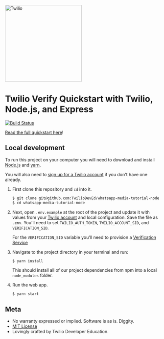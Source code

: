 <a href="https://www.twilio.com">
  <img src="https://static0.twilio.com/marketing/bundles/marketing/img/logos/wordmark-red.svg" alt="Twilio" width="250" />
</a>

# Twilio Verify Quickstart with Twilio, Node.js, and Express

[![Build Status](https://travis-ci.org/TwilioDevEd/whatsapp-media-tutorial-node.svg?branch=master)](https://travis-ci.org/TwilioDevEd/whatsapp-media-tutorial-node)

[Read the full quickstart here](https://www.twilio.com/docs/verify/api-beta/quickstarts/node-express)!

## Local development

To run this project on your computer you will need to download and install [Node.js](http://nodejs.org/) and
 [yarn](https://www.npmjs.com/).

You will also need to [sign up for a Twilio account](https://www.twilio.com/try-twilio)
if you don't have one already.

1. First clone this repository and `cd` into it.

   ```bash
   $ git clone git@github.com:TwilioDevEd/whatsapp-media-tutorial-node.git
   $ cd whatsapp-media-tutorial-node
   ```

1. Next, open `.env.example` at the root of the project and update it with
   values from your
   [Twilio account](https://www.twilio.com/console)
   and local configuration. Save the file as `.env`.  You'll need to set
   `TWILIO_AUTH_TOKEN`, `TWILIO_ACCOUNT_SID`, and `VERIFICATION_SID`.

   For the `VERIFICATION_SID` variable you'll need to provision a [Verification Service](https://www.twilio.com/console/verify/services) 
   
1. Navigate to the project directory in your terminal and run:

      ```bash
      $ yarn install
      ```

    This should install all of our project dependencies from npm into a local
    `node_modules` folder.

1. Run the web app.

    ```bash
    $ yarn start
    ```

## Meta

* No warranty expressed or implied. Software is as is. Diggity.
* [MIT License](http://www.opensource.org/licenses/mit-license.html)
* Lovingly crafted by Twilio Developer Education.
